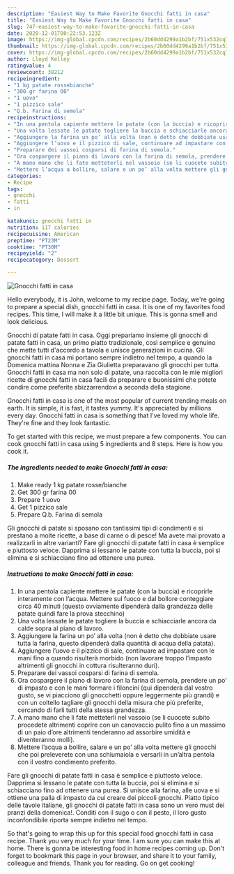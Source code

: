 ```yaml
---
description: "Easiest Way to Make Favorite Gnocchi fatti in casa"
title: "Easiest Way to Make Favorite Gnocchi fatti in casa"
slug: 747-easiest-way-to-make-favorite-gnocchi-fatti-in-casa
date: 2020-12-01T00:22:53.123Z
image: https://img-global.cpcdn.com/recipes/2b60dd4299a1b2bf/751x532cq70/gnocchi-fatti-in-casa-recipe-main-photo.jpg
thumbnail: https://img-global.cpcdn.com/recipes/2b60dd4299a1b2bf/751x532cq70/gnocchi-fatti-in-casa-recipe-main-photo.jpg
cover: https://img-global.cpcdn.com/recipes/2b60dd4299a1b2bf/751x532cq70/gnocchi-fatti-in-casa-recipe-main-photo.jpg
author: Lloyd Kelley
ratingvalue: 4
reviewcount: 38212
recipeingredient:
- "1 kg patate rossebianche"
- "300 gr farina 00"
- "1 uovo"
- "1 pizzico sale"
- "Q.b. Farina di semola"
recipeinstructions:
- "In una pentola capiente mettere le patate (con la buccia) e ricoprirle interamente con l’acqua. Mettere sul fuoco e dal bollore conteggiare circa 40 minuti (questo ovviamente dipenderà dalla grandezza delle patate quindi fare la prova stecchino)"
- "Una volta lessate le patate togliere la buccia e schiacciarle ancora da calde sopra al piano di lavoro."
- "Aggiungere la farina un po’ alla volta (non è detto che dobbiate usare tutta la farina, questo dipenderà dalla quantità di acqua della patata)."
- "Aggiungere l’uovo e il pizzico di sale, continuare ad impastare con le mani fino a quando risulterà morbido (non lavorare troppo l’impasto altrimenti gli gnocchi in cottura risulteranno duri)."
- "Preparare dei vassoi cosparsi di farina di semola."
- "Ora cospargere il piano di lavoro con la farina di semola, prendere un po’ di impasto e con le mani formare i filoncini (qui dipenderà dal vostro gusto, se vi piacciono gli gnocchetti oppure leggermente più grandi) e con un coltello tagliare gli gnocchi della misura che più preferite, cercando di farli tutti della stessa grandezza."
- "A mano mano che li fate metteterli nel vassoio (se li cuocete subito procedete altrimenti coprire con un canovaccio pulito fino a un massimo di un paio d’ore altrimenti tenderanno ad assorbire umidità e diventeranno molli)."
- "Mettere l’acqua a bollire, salare e un po’ alla volta mettere gli gnocchi che poi preleverete con una schiumaiola e versarli in un’altra pentola con il vostro condimento preferito."
categories:
- Recipe
tags:
- gnocchi
- fatti
- in

katakunci: gnocchi fatti in 
nutrition: 117 calories
recipecuisine: American
preptime: "PT23M"
cooktime: "PT30M"
recipeyield: "2"
recipecategory: Dessert

---
```



![Gnocchi fatti in casa](https://img-global.cpcdn.com/recipes/2b60dd4299a1b2bf/751x532cq70/gnocchi-fatti-in-casa-recipe-main-photo.jpg)

Hello everybody, it is John, welcome to my recipe page. Today, we're going to prepare a special dish, gnocchi fatti in casa. It is one of my favorites food recipes. This time, I will make it a little bit unique. This is gonna smell and look delicious.

Gnocchi di patate fatti in casa. Oggi prepariamo insieme gli gnocchi di patate fatti in casa, un primo piatto tradizionale, così semplice e genuino che mette tutti d&#39;accordo a tavola e unisce generazioni in cucina. Gli gnocchi fatti in casa mi portano sempre indietro nel tempo, a quando la Domenica mattina Nonna e Zia Giulietta preparavano gli gnocchi per tutta. Gnocchi fatti in casa ma non solo di patate, una raccolta con le mie migliori ricette di gnocchi fatti in casa facili da preparare e buonissimi che potete condire come preferite sbizzarrendovi a seconda della stagione.

Gnocchi fatti in casa is one of the most popular of current trending meals on earth. It is simple, it is fast, it tastes yummy. It's appreciated by millions every day. Gnocchi fatti in casa is something that I've loved my whole life. They're fine and they look fantastic.


To get started with this recipe, we must prepare a few components. You can cook gnocchi fatti in casa using 5 ingredients and 8 steps. Here is how you cook it.

<!--inarticleads1-->

##### The ingredients needed to make Gnocchi fatti in casa:

1. Make ready 1 kg patate rosse/bianche
1. Get 300 gr farina 00
1. Prepare 1 uovo
1. Get 1 pizzico sale
1. Prepare Q.b. Farina di semola


Gli gnocchi di patate si sposano con tantissimi tipi di condimenti e si prestano a molte ricette, a base di carne o di pesce! Ma avete mai provato a realizzarli in altre varianti? Fare gli gnocchi di patate fatti in casa è semplice e piuttosto veloce. Dapprima si lessano le patate con tutta la buccia, poi si elimina e si schiacciano fino ad ottenere una purea. 

<!--inarticleads2-->

##### Instructions to make Gnocchi fatti in casa:

1. In una pentola capiente mettere le patate (con la buccia) e ricoprirle interamente con l’acqua. Mettere sul fuoco e dal bollore conteggiare circa 40 minuti (questo ovviamente dipenderà dalla grandezza delle patate quindi fare la prova stecchino)
1. Una volta lessate le patate togliere la buccia e schiacciarle ancora da calde sopra al piano di lavoro.
1. Aggiungere la farina un po’ alla volta (non è detto che dobbiate usare tutta la farina, questo dipenderà dalla quantità di acqua della patata).
1. Aggiungere l’uovo e il pizzico di sale, continuare ad impastare con le mani fino a quando risulterà morbido (non lavorare troppo l’impasto altrimenti gli gnocchi in cottura risulteranno duri).
1. Preparare dei vassoi cosparsi di farina di semola.
1. Ora cospargere il piano di lavoro con la farina di semola, prendere un po’ di impasto e con le mani formare i filoncini (qui dipenderà dal vostro gusto, se vi piacciono gli gnocchetti oppure leggermente più grandi) e con un coltello tagliare gli gnocchi della misura che più preferite, cercando di farli tutti della stessa grandezza.
1. A mano mano che li fate metteterli nel vassoio (se li cuocete subito procedete altrimenti coprire con un canovaccio pulito fino a un massimo di un paio d’ore altrimenti tenderanno ad assorbire umidità e diventeranno molli).
1. Mettere l’acqua a bollire, salare e un po’ alla volta mettere gli gnocchi che poi preleverete con una schiumaiola e versarli in un’altra pentola con il vostro condimento preferito.


Fare gli gnocchi di patate fatti in casa è semplice e piuttosto veloce. Dapprima si lessano le patate con tutta la buccia, poi si elimina e si schiacciano fino ad ottenere una purea. Si unisce alla farina, alle uova e si ottiene una palla di impasto da cui creare dei piccoli gnocchi. Piatto tipico delle tavole italiane, gli gnocchi di patate fatti in casa sono un vero must dei pranzi della domenica!. Conditi con il sugo o con il pesto, il loro gusto inconfondibile riporta sempre indietro nel tempo. 

So that's going to wrap this up for this special food gnocchi fatti in casa recipe. Thank you very much for your time. I am sure you can make this at home. There is gonna be interesting food in home recipes coming up. Don't forget to bookmark this page in your browser, and share it to your family, colleague and friends. Thank you for reading. Go on get cooking!
